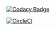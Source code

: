 [![Codacy Badge](https://api.codacy.com/project/badge/Grade/bbf30415b61049f3b6fca5bc5150827f)](https://www.codacy.com/app/Cefarr/TrabajoPares?utm_source=github.com&amp;utm_medium=referral&amp;utm_content=Cefarr/TrabajoPares&amp;utm_campaign=Badge_Grade)




[![CircleCI](https://circleci.com/gh/Cefarr/TrabajoPares.svg?style=svg)](https://circleci.com/gh/Cefarr/TrabajoPares)